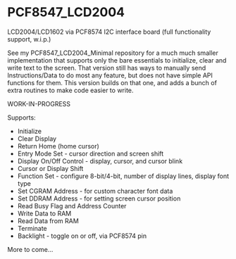 # PCF8547_LCD2004
LCD2004/LCD1602 via PCF8574 I2C interface board (full functionality support, w.i.p.)

See my PCF8547_LCD2004_Minimal repository for a much much smaller implementation that supports only the bare essentials to initialize, clear and write text to the screen. That version still has ways to manually send Instructions/Data to do most any feature, but does not have simple API functions for them. This version builds on that one, and adds a bunch of extra routines to make code easier to write.

WORK-IN-PROGRESS

Supports:
* Initialize
* Clear Display
* Return Home (home cursor)
* Entry Mode Set - cursor direction and screen shift
* Display On/Off Control - display, cursor, and cursor blink
* Cursor or Display Shift 
* Function Set - configure 8-bit/4-bit, number of display lines, display font type
* Set CGRAM Address - for custom character font data
* Set DDRAM Address - for setting screen cursor position
* Read Busy Flag and Address Counter
* Write Data to RAM
* Read Data from RAM
* Terminate
* Backlight - toggle on or off, via PCF8574 pin

More to come...
